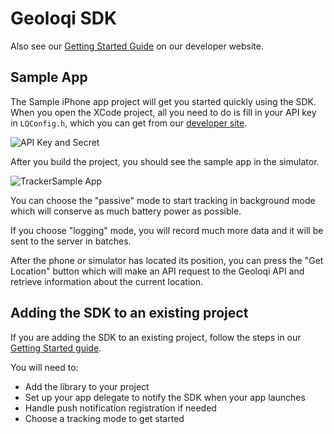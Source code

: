 Geoloqi SDK
===========

Also see our [Getting Started Guide](https://developers.geoloqi.com/ios/getting-started) on our developer website.


Sample App
----------

The Sample iPhone app project will get you started quickly using the SDK. When you open the XCode project, all you need to do is fill in your API key in `LQConfig.h`, which you can get from our [developer site](https://developers.geoloqi.com/get-an-api-key).

![API Key and Secret](https://developer-site-content.geoloqi.com/wiki/images/thumb/0/06/TrackerSample_set_your_api_key_and_secret.png/670px-TrackerSample_set_your_api_key_and_secret.png)

After you build the project, you should see the sample app in the simulator.

![TrackerSample App](https://developer-site-content.geoloqi.com/wiki/images/thumb/1/1f/TrackerSample_iPhone_App.png/280px-TrackerSample_iPhone_App.png)

You can choose the "passive" mode to start tracking in background mode which will conserve as much battery power as possible.

If you choose "logging" mode, you will record much more data and it will be sent to the server in batches. 

After the phone or simulator has located its position, you can press the "Get Location" button which will make an API request to the Geoloqi API and retrieve information about the current location.


Adding the SDK to an existing project
-------------------------------------

If you are adding the SDK to an existing project, follow the steps in our [Getting Started guide](https://developers.geoloqi.com/ios/getting-started).

You will need to:

* Add the library to your project
* Set up your app delegate to notify the SDK when your app launches
* Handle push notification registration if needed
* Choose a tracking mode to get started

